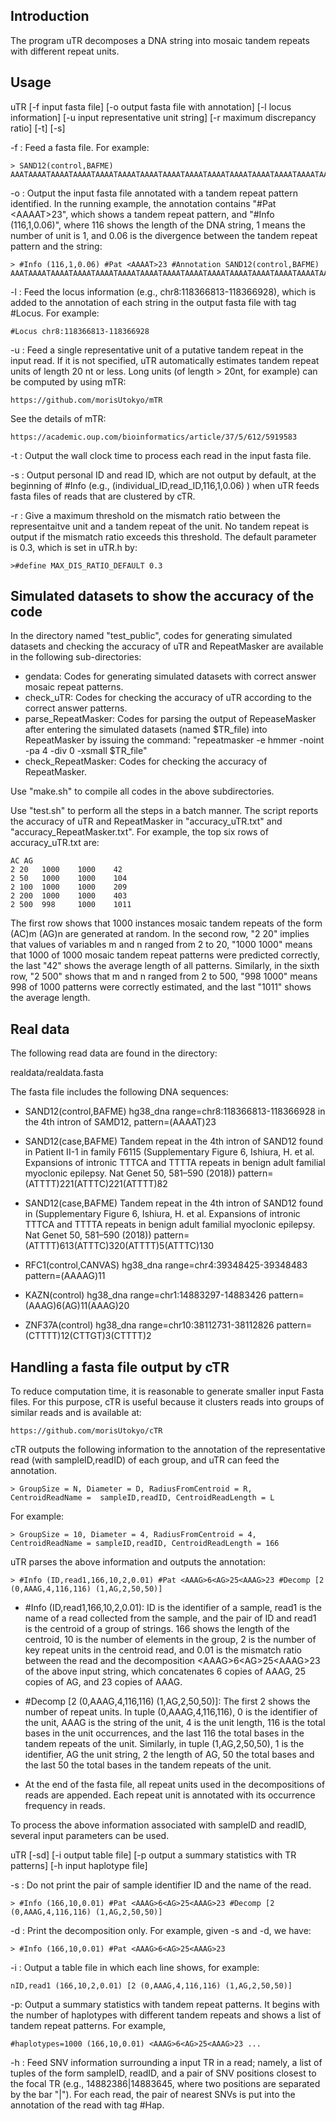 ## Introduction
The program uTR decomposes a DNA string into mosaic tandem repeats with different repeat units.

## Usage
uTR [-f input fasta file] [-o output fasta file with annotation] [-l locus information] [-u input representative unit string] [-r maximum discrepancy ratio] [-t] [-s]

-f : Feed a fasta file. For example:

    > SAND12(control,BAFME)
    AAATAAAATAAAATAAAATAAAATAAAATAAAATAAAATAAAATAAAATAAAATAAAATAAAATAAAATAATAAAATAAAATAAAATAAAATAAAATAAAATAAAAATGAACAAAA

-o : Output the input fasta file annotated with a tandem repeat pattern identified. In the running example, the annotation contains "#Pat \<AAAAT\>23", which shows a tandem repeat pattern, and "#Info (116,1,0.06)", where 116 shows the length of the DNA string, 1 means the number of unit is 1, and 0.06 is the divergence between the tandem repeat pattern and the string:

    > #Info (116,1,0.06) #Pat <AAAAT>23 #Annotation SAND12(control,BAFME)  
    AAATAAAATAAAATAAAATAAAATAAAATAAAATAAAATAAAATAAAATAAAATAAAATAAAATAAAATAATAAAATAAAATAAAATAAAATAAAATAAAATAAAAATGAACAAAA    

-l : Feed the locus information (e.g., chr8:118366813-118366928), which is added to the annotation of each string in the output fasta file with tag #Locus. For example:

    #Locus chr8:118366813-118366928

-u : Feed a single representative unit of a putative tandem repeat in the input read. If it is not specified, uTR automatically estimates tandem repeat units of length 20 nt or less. Long units (of length > 20nt, for example) can be computed by using mTR: 

    https://github.com/morisUtokyo/mTR 
   
See the details of mTR:
    
    https://academic.oup.com/bioinformatics/article/37/5/612/5919583

-t : Output the wall clock time to process each read in the input fasta file.

-s : Output personal ID and read ID, which are not output by default, at the beginning of #Info (e.g., (individual_ID,read_ID,116,1,0.06) ) when uTR feeds fasta files of reads that are clustered by cTR. 

-r : Give a maximum threshold on the mismatch ratio between the representaitve unit and a tandem repeat of the unit. No tandem repeat is output if the mismatch ratio exceeds this threshold. The default parameter is 0.3, which is set in uTR.h by:

    >#define MAX_DIS_RATIO_DEFAULT 0.3 


## Simulated datasets to show the accuracy of the code

In the directory named "test_public", codes for generating simulated datasets and checking the accuracy of uTR and RepeatMasker are available in the following sub-directories:

- gendata: Codes for generating simulated datasets with correct answer mosaic repeat patterns.
- check_uTR: Codes for checking the accuracy of uTR according to the correct answer patterns.
- parse_RepeatMasker: Codes for parsing the output of RepeaseMasker after entering the simulated datasets (named $TR_file) into RepeatMasker by issuing the command: "repeatmasker -e hmmer -noint -pa 4 -div 0 -xsmall $TR_file" 
- check_RepeatMasker: Codes for checking the accuracy of RepeatMasker.

Use "make.sh" to compile all codes in the above subdirectories.

Use "test.sh" to perform all the steps in a batch manner. The script reports the accuracy of uTR and RepeatMasker in "accuracy_uTR.txt" and "accuracy_RepeatMasker.txt". For example, the top six rows of accuracy_uTR.txt are:

    AC AG
    2 20   1000    1000    42
    2 50   1000    1000    104
    2 100  1000    1000    209
    2 200  1000    1000    403
    2 500  998     1000    1011

The first row shows that 1000 instances mosaic tandem repeats of the form (AC)m (AG)n are generated at random. In the second row,  "2 20" implies that values of variables m and n ranged from 2 to 20, "1000 1000" means that 1000 of 1000 mosaic tandem repeat patterns were predicted correctly, the last "42" shows the average length of all patterns. Similarly, in the sixth row, "2 500" shows that m and n ranged from 2 to 500, "998 1000" means 998 of 1000 patterns were correctly estimated, and the last "1011" shows the average length. 

## Real data 

The following read data are found in the directory:

  realdata/realdata.fasta

The fasta file includes the following DNA sequences:

- SAND12(control,BAFME) hg38_dna range=chr8:118366813-118366928 in the 4th intron of SAMD12, pattern=(AAAAT)23

- SAND12(case,BAFME) Tandem repeat in the 4th intron of SAND12 found in Patient II-1 in family F6115 (Supplementary Figure 6, Ishiura, H. et al. Expansions of intronic TTTCA and TTTTA repeats in benign adult familial myoclonic epilepsy. Nat Genet 50, 581–590 (2018))  pattern=(ATTTT)221(ATTTC)221(ATTTT)82

- SAND12(case,BAFME) Tandem repeat in the 4th intron of SAND12 found in (Supplementary Figure 6, Ishiura, H. et al. Expansions of intronic TTTCA and TTTTA repeats in benign adult familial myoclonic epilepsy. Nat Genet 50, 581–590 (2018))  pattern=(ATTTT)613(ATTTC)320(ATTTT)5(ATTTC)130

- RFC1(control,CANVAS) hg38_dna range=chr4:39348425-39348483 pattern=(AAAAG)11

- KAZN(control) hg38_dna range=chr1:14883297-14883426 pattern=(AAAG)6(AG)11(AAAG)20

- ZNF37A(control) hg38_dna range=chr10:38112731-38112826 pattern=(CTTTT)12(CTTGT)3(CTTTT)2


## Handling a fasta file output by cTR

To reduce computation time, it is reasonable to generate smaller input Fasta files. For this purpose, cTR is useful because it clusters reads into groups of similar reads and is available at: 

    https://github.com/morisUtokyo/cTR 

cTR outputs the following information to the annotation of the representative read (with sampleID,readID) of each group, and uTR can feed the annotation. 

    > GroupSize = N, Diameter = D, RadiusFromCentroid = R, CentroidReadName =  sampleID,readID, CentroidReadLength = L

For example:

    > GroupSize = 10, Diameter = 4, RadiusFromCentroid = 4, CentroidReadName = sampleID,readID, CentroidReadLength = 166

uTR parses the above information and outputs the annotation:
    
    > #Info (ID,read1,166,10,2,0.01) #Pat <AAAG>6<AG>25<AAAG>23 #Decomp [2 (0,AAAG,4,116,116) (1,AG,2,50,50)] 

- #Info (ID,read1,166,10,2,0.01): ID is the identifier of a sample, read1 is the name of a read collected from the sample, and the pair of ID and read1 is the centroid of a group of strings. 166 shows the length of the centroid, 10 is the number of elements in the group, 2 is the number of key repeat units in the centroid read, and 0.01 is the mismatch ratio between the read and the decomposition \<AAAG\>6\<AG\>25\<AAAG\>23 of the above input string, which concatenates 6 copies of AAAG, 25 copies of AG, and 23 copies of AAAG.

- #Decomp [2 (0,AAAG,4,116,116) (1,AG,2,50,50)]: The first 2 shows the number of repeat units. In tuple (0,AAAG,4,116,116), 0 is the identifier of the unit, AAAG is the string of the unit, 4 is the unit length, 116 is the total bases in the unit occurrences, and the last 116 the total bases in the tandem repeats of the unit. Similarly, in tuple (1,AG,2,50,50), 1 is the identifier, AG the unit string, 2 the length of AG, 50 the total bases and the last 50 the total bases in the tandem repeats of the unit.

- At the end of the fasta file, all repeat units used in the decompositions of reads are appended. Each repeat unit is annotated with its occurrence frequency in reads.

To process the above information associated with sampleID and readID, several input parameters can be used.

uTR [-sd] [-i output table file] [-p output a summary statistics with TR patterns] [-h input haplotype file]
    
-s : Do not print the pair of sample identifier ID and the name of the read. 

    > #Info (166,10,0.01) #Pat <AAAG>6<AG>25<AAAG>23 #Decomp [2 (0,AAAG,4,116,116) (1,AG,2,50,50)] 

-d : Print the decomposition only. For example, given -s and -d, we have: 
    
    > #Info (166,10,0.01) #Pat <AAAG>6<AG>25<AAAG>23 

-i : Output a table file in which each line shows, for example: 

    nID,read1 (166,10,2,0.01) [2 (0,AAAG,4,116,116) (1,AG,2,50,50)]
    
-p: Output a summary statistics with tandem repeat patterns. It begins with the number of haplotypes with different tandem repeats and shows a list of tandem repeat patterns. For example, 

    #haplotypes=1000 (166,10,0.01) <AAAG>6<AG>25<AAAG>23 ...

-h : Feed SNV information surrounding a input TR in a read; namely, a list of tuples of the form sampleID, readID, and a pair of SNV positions closest to the focal TR (e.g., 14882386|14883645, where two positions are separated by the bar "|"). For each read, the pair of nearest SNVs is put into the annotation of the read with tag #Hap.
